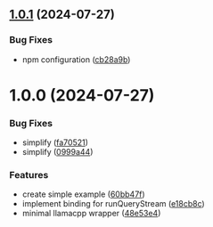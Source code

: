 ## [1.0.1](https://github.com/developer239/llama.cpp-ts/compare/v1.0.0...v1.0.1) (2024-07-27)


### Bug Fixes

* npm configuration ([cb28a9b](https://github.com/developer239/llama.cpp-ts/commit/cb28a9bca13fe8d104b4107d2835fb9026edc454))

# 1.0.0 (2024-07-27)


### Bug Fixes

* simplify ([fa70521](https://github.com/developer239/llama.cpp-ts/commit/fa7052130fde975ffef3a84ab5210b3f2b91d7d0))
* simplify ([0999a44](https://github.com/developer239/llama.cpp-ts/commit/0999a44555547033695613e5ec321ec3b8a549ff))


### Features

* create simple example ([60bb47f](https://github.com/developer239/llama.cpp-ts/commit/60bb47f189ae52434cc302235ad26ba17ae31576))
* implement binding for runQueryStream ([e18cb8c](https://github.com/developer239/llama.cpp-ts/commit/e18cb8cc2e4f4a901935f5cba15089557355bcb8))
* minimal llamacpp wrapper ([48e53e4](https://github.com/developer239/llama.cpp-ts/commit/48e53e421dd9b9b7d608a3fd2079a6148df2c6f4))
